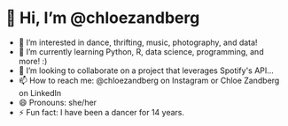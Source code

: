 # 👋 Hi, I’m @chloezandberg
- 👀 I’m interested in dance, thrifting, music, photography, and data!
- 🌱 I’m currently learning Python, R, data science, programming, and more! :)
- 💞️ I’m looking to collaborate on a project that leverages Spotify's API...
- 📫 How to reach me: @chloezandberg on Instagram or Chloe Zandberg on LinkedIn
- 😄 Pronouns: she/her
- ⚡ Fun fact: I have been a dancer for 14 years. 

<!---
chloezandberg/chloezandberg is a ✨ special ✨ repository because its `README.md` (this file) appears on your GitHub profile.
You can click the Preview link to take a look at your changes.
--->

